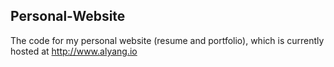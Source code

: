 Personal-Website
-----------------
The code for my personal website (resume and portfolio), which is currently hosted at http://www.alyang.io
